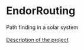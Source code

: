 # EndorRouting
Path finding in a solar system
<br>
<br>
<a href="http://techzealous.blogspot.bg/2017/04/endorrouting-pathfinding-between.html">Description of the project</a>
